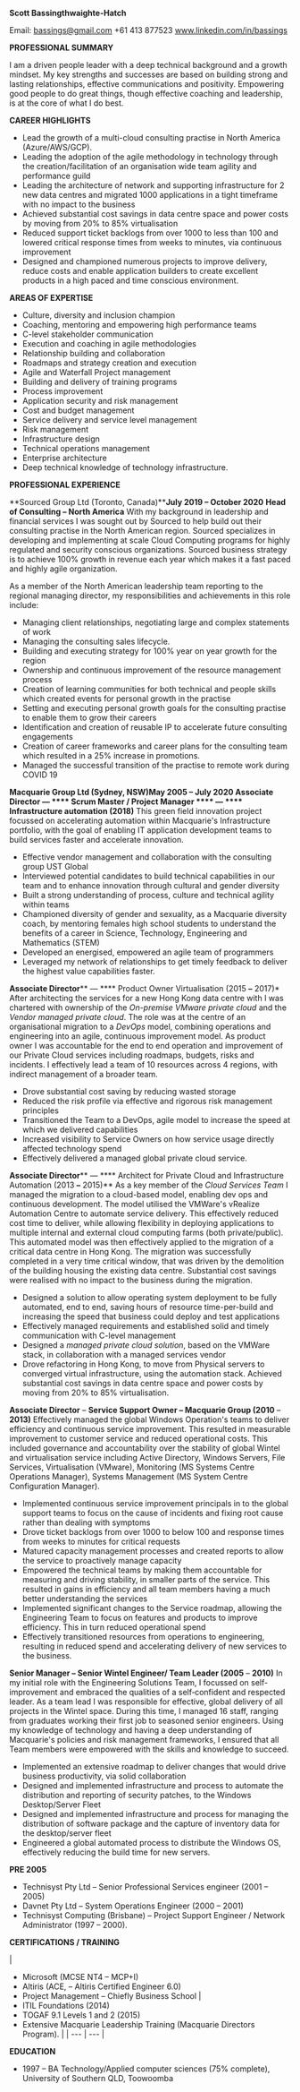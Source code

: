 **Scott Bassingthwaighte-Hatch**

Email: bassings@gmail.com
+61 413 877523 
www.linkedin.com/in/bassings

**PROFESSIONAL SUMMARY**

I am a driven people leader with a deep technical background and a growth mindset. My key strengths and successes are based on building strong and lasting relationships, effective communications and positivity. Empowering good people to do great things, though effective coaching and leadership, is at the core of what I do best.

**CAREER HIGHLIGHTS**

- Lead the growth of a multi-cloud consulting practise in North America (Azure/AWS/GCP).
- Leading the adoption of the agile methodology in technology through the creation/facilitation of an organisation wide team agility and performance guild
- Leading the architecture of network and supporting infrastructure for 2 new data centres and migrated 1000 applications in a tight timeframe with no impact to the business
- Achieved substantial cost savings in data centre space and power costs by moving from 20% to 85% virtualisation
- Reduced support ticket backlogs from over 1000 to less than 100 and lowered critical response times from weeks to minutes, via continuous improvement
- Designed and championed numerous projects to improve delivery, reduce costs and enable application builders to create excellent products in a high paced and time conscious environment.

**AREAS OF EXPERTISE**
- Culture, diversity and inclusion champion
- Coaching, mentoring and empowering high performance teams
- C-level stakeholder communication
- Execution and coaching in agile methodologies
- Relationship building and collaboration
- Roadmaps and strategy creation and execution
- Agile and Waterfall Project management
- Building and delivery of training programs
- Process improvement
- Application security and risk management
- Cost and budget management
- Service delivery and service level management
- Risk management
- Infrastructure design
- Technical operations management
- Enterprise architecture
- Deep technical knowledge of technology infrastructure.

**PROFESSIONAL EXPERIENCE**

**Sourced Group Ltd (Toronto, Canada)****July 2019 – October 2020**
**Head of Consulting – North America**
With my background in leadership and financial services I was sought out by Sourced to help build out their consulting practise in the North American region. Sourced specializes in developing and implementing at scale Cloud Computing programs for highly regulated and security conscious organizations. Sourced business strategy is to achieve 100% growth in revenue each year which makes it a fast paced and highly agile organization.

As a member of the North American leadership team reporting to the regional managing director, my responsibilities and achievements in this role include:

- Managing client relationships, negotiating large and complex statements of work
- Managing the consulting sales lifecycle.
- Building and executing strategy for 100% year on year growth for the region
- Ownership and continuous improvement of the resource management process
- Creation of learning communities for both technical and people skills which created events for personal growth in the practise
- Setting and executing personal growth goals for the consulting practise to enable them to grow their careers
- Identification and creation of reusable IP to accelerate future consulting engagements
- Creation of career frameworks and career plans for the consulting team which resulted in a 25% increase in promotions.
- Managed the successful transition of the practise to remote work during COVID 19

**Macquarie Group Ltd (Sydney, NSW)****May 2005 – July 2020**
**Associate Director**** — **** Scrum Master / Project Manager **** — **** Infrastructure automation (2018)**
This green field innovation project focussed on accelerating automation within Macquarie&#39;s Infrastructure portfolio, with the goal of enabling IT application development teams to build services faster and accelerate innovation.

- Effective vendor management and collaboration with the consulting group UST Global
- Interviewed potential candidates to build technical capabilities in our team and to enhance innovation through cultural and gender diversity
- Built a strong understanding of process, culture and technical agility within teams
- Championed diversity of gender and sexuality, as a Macquarie diversity coach, by mentoring females high school students to understand the benefits of a career in Science, Technology, Engineering and Mathematics (STEM)
- Developed an energised, empowered an agile team of programmers
- Leveraged my network of relationships to get timely feedback to deliver the highest value capabilities faster.

**Associate Director**** — **** Product Owner Virtualisation (2015 **–** 2017)*
After architecting the services for a new Hong Kong data centre with I was chartered with ownership of the _On-premise VMware private cloud_ and the _Vendor managed private cloud_. The role was at the centre of an organisational migration to a _DevOps_ model, combining operations and engineering into an agile, continuous improvement model. As product owner I was accountable for the end to end operation and improvement of our Private Cloud services including roadmaps, budgets, risks and incidents. I effectively lead a team of 10 resources across 4 regions, with indirect management of a broader team.

- Drove substantial cost saving by reducing wasted storage
- Reduced the risk profile via effective and rigorous risk management principles
- Transitioned the Team to a DevOps, agile model to increase the speed at which we delivered capabilities
- Increased visibility to Service Owners on how service usage directly affected technology spend
- Effectively delivered a managed global private cloud service.

**Associate Director**** — **** Architect for Private Cloud and Infrastructure Automation (2013 **–** 2015)**
As a key member of the _Cloud Services Team_ I managed the migration to a cloud-based model, enabling dev ops and continuous development. The model utilised the VMWare&#39;s vRealize Automation Centre to automate service delivery. This effectively reduced cost time to deliver, while allowing flexibility in deploying applications to multiple internal and external cloud computing farms (both private/public). This automated model was then effectively applied to the migration of a critical data centre in Hong Kong. The migration was successfully completed in a very time critical window, that was driven by the demolition of the building housing the existing data centre. Substantial cost savings were realised with no impact to the business during the migration.

- Designed a solution to allow operating system deployment to be fully automated, end to end, saving hours of resource time-per-build and increasing the speed that business could deploy and test applications
- Effectively managed requirements and established solid and timely communication with C-level management
- Designed a _managed private cloud solution_, based on the VMWare stack, in collaboration with a managed services vendor
- Drove refactoring in Hong Kong, to move from Physical servers to converged virtual infrastructure, using the automation stack. Achieved substantial cost savings in data centre space and power costs by moving from 20% to 85% virtualisation.

**Associate Director** – **Service Support Owner – Macquarie Group (2010** – **2013)**
Effectively managed the global Windows Operation&#39;s teams to deliver efficiency and continuous service improvement. This resulted in measurable improvement to customer service and reduced operational costs. This included governance and accountability over the stability of global Wintel and virtualisation service including Active Directory, Windows Servers, File Services, Virtualisation (VMware), Monitoring (MS Systems Centre Operations Manager), Systems Management (MS System Centre Configuration Manager).

- Implemented continuous service improvement principals in to the global support teams to focus on the cause of incidents and fixing root cause rather than dealing with symptoms
- Drove ticket backlogs from over 1000 to below 100 and response times from weeks to minutes for critical requests
- Matured capacity management processes and created reports to allow the service to proactively manage capacity
- Empowered the technical teams by making them accountable for measuring and driving stability, in smaller parts of the service. This resulted in gains in efficiency and all team members having a much better understanding the services
- Implemented significant changes to the Service roadmap, allowing the Engineering Team to focus on features and products to improve efficiency. This in turn reduced operational spend
- Effectively transitioned resources from operations to engineering, resulting in reduced spend and accelerating delivery of new services to the business.

**Senior Manager – Senior Wintel Engineer/ Team Leader (2005** – **2010)**
In my initial role with the Engineering Solutions Team, I focussed on self-improvement and embraced the qualities of a self‑confident and respected leader. As a team lead I was responsible for effective, global delivery of all projects in the Wintel space. During this time, I managed 16 staff, ranging from graduates working their first job to seasoned senior engineers. Using my knowledge of technology and having a deep understanding of Macquarie&#39;s policies and risk management frameworks, I ensured that all Team members were empowered with the skills and knowledge to succeed.

- Implemented an extensive roadmap to deliver changes that would drive business productivity, via solid collaboration
- Designed and implemented infrastructure and process to automate the distribution and reporting of security patches, to the Windows Desktop/Server Fleet
- Designed and implemented infrastructure and process for managing the distribution of software package and the capture of inventory data for the desktop/server fleet
- Engineered a global automated process to distribute the Windows OS, effectively reducing the build time for new servers.

**PRE 2005**
- Technisyst Pty Ltd – Senior Professional Services engineer (2001 – 2005)
- Davnet Pty Ltd – System Operations Engineer (2000 – 2001)
- Technisyst Computing (Brisbane) – Project Support Engineer / Network Administrator (1997 – 2000).

**CERTIFICATIONS / TRAINING**

|
- Microsoft (MCSE NT4 – MCP+I)
- Altiris (ACE, – Altiris Certified Engineer 6.0)
- Project Management – Chiefly Business School
 |
- ITIL Foundations (2014)
- TOGAF 9.1 Levels 1 and 2 (2015)
- Extensive Macquarie Leadership Training (Macquarie Directors Program).
 |
| --- | --- |

**EDUCATION**

- 1997 – BA Technology/Applied computer sciences (75% complete), University of Southern QLD, Toowoomba
